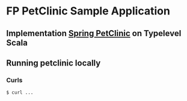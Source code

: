 # FP PetClinic Sample Application

## Implementation [Spring PetClinic](https://github.com/spring-projects/spring-petclinic) on Typelevel Scala

## Running petclinic locally


### Curls
```bash
$ curl ...
```